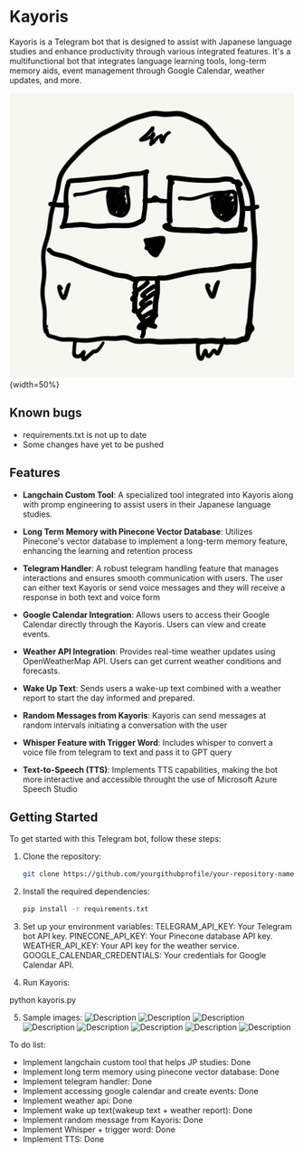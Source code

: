  # Kayoris 

Kayoris is a Telegram bot that is designed to assist with Japanese language studies and enhance productivity through various integrated features. It's a multifunctional bot that integrates language learning tools, long-term memory aids, event management through Google Calendar, weather updates, and more.

![Description](assets/Untitled_5_P1.jpg){width=50%}

## Known bugs
- requirements.txt is not up to date
- Some changes have yet to be pushed

## Features

- **Langchain Custom Tool**: A specialized tool integrated into Kayoris along with promp engineering to assist users in their Japanese language studies.

- **Long Term Memory with Pinecone Vector Database**: Utilizes Pinecone's vector database to implement a long-term memory feature, enhancing the learning and retention process

- **Telegram Handler**: A robust telegram handling feature that manages interactions and ensures smooth communication with users. The user can either text Kayoris or send voice messages and they will receive a response in both text and voice form

- **Google Calendar Integration**: Allows users to access their Google Calendar directly through the Kayoris. Users can view and create events.

- **Weather API Integration**: Provides real-time weather updates using OpenWeatherMap API. Users can get current weather conditions and forecasts.

- **Wake Up Text**: Sends users a wake-up text combined with a weather report to start the day informed and prepared.

- **Random Messages from Kayoris**: Kayoris can send messages at random intervals initiating a conversation with the user

- **Whisper Feature with Trigger Word**: Includes whisper to convert a voice file from telegram to text and pass it to GPT query

- **Text-to-Speech (TTS)**: Implements TTS capabilities, making the bot more interactive and accessible throught the use of Microsoft Azure Speech Studio

## Getting Started

To get started with this Telegram bot, follow these steps:

1. Clone the repository:
   ```bash
   git clone https://github.com/yourgithubprofile/your-repository-name.git

2. Install the required dependencies:
   ```bash
   pip install -r requirements.txt

3. Set up your environment variables:
TELEGRAM_API_KEY: Your Telegram bot API key.
PINECONE_API_KEY: Your Pinecone database API key.
WEATHER_API_KEY: Your API key for the weather service.
GOOGLE_CALENDAR_CREDENTIALS: Your credentials for Google Calendar API.

4. Run Kayoris:
 
  python kayoris.py


5. Sample images:
![Description](assets/Screenshot%20from%202023-12-01%2016-42-53.png)
![Description](assets/Screenshot%20from%202023-12-01%2016-43-37.png)
![Description](assets/Screenshot%20from%202023-12-01%2016-45-22.png)
![Description](assets/Screenshot%20from%202023-12-01%2016-45-54.png)
![Description](assets/Screenshot%20from%202023-12-01%2016-47-08.png)
![Description](assets/Screenshot%20from%202023-12-01%2016-48-16-12.png)
![Description](assets/Screenshot%20from%202023-12-01%2016-51-00.png)
![Description](assets/wp9376389.jpg)




To do list:
- Implement langchain custom tool that helps JP studies: Done
- Implement long term memory using pinecone vector database: Done
- Implement telegram handler: Done
- Implement accessing google calendar and create events: Done
- Implement weather api: Done
- Implement wake up text(wakeup text + weather report): Done
- Implement random message from Kayoris: Done 
- Implement Whisper + trigger word: Done
- Implement TTS: Done
 
